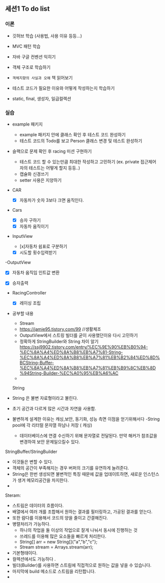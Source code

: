 ## 세션1 To do list

### 이론

- 깃허브 학습 (사용법, 사용 이유 등등...)
- MVC 패턴 학습
- 자바 구글 컨벤션 익히기
- 객체 구조로 학습하기
- `객체지향의 사실과 오해` 책 읽어보기
- 테스트 코드가 필요한 이유와 어떻게 작성하는지 학습하기

- static, final, 생성자, 일급컬렉션

### 실습

- example 패키지
    - example 패키지 안에 클래스 확인 후 테스트 코드 완성하기
    - 테스트 코드의 Todo를 보고 Person 클래스 변경 및 테스트 완성하기

- 슬랙으로 문제 확인 후 racing 미션 구현하기
    - 테스트 코드 할 수 있는만큼 최대한 작성하고 고민하기 (ex. private 접근제어자의 테스트는 어떻게 할지 등등..)
    - 캡슐화 신경쓰기
    - setter 사용은 지양하기

- CAR
    - [x] 자동차가 숫자 3보다 크면 움직인다.
- Cars
    - [x] 승자 구하기
    - [x] 자동차 움직이기

- InputView 
  - [x]자동차 쉼표로 구분하기
  - [x] 시도할 횟수입력받기

-OutputView
  - [x] 자동차 움직임 인트값 변환
  - [x] 승자출력


- RacingController
  - [x] 레이싱 조립 


- 공부할 내용 
  - Stream
  - https://jamie95.tistory.com/99 //생활체조
  - OutputView에서 스트링 빌더를 굳이 사용했던이유 다시 고민하기 
  - 정확하게 StringBuilder와 String 차이 알기 https://ssj9902.tistory.com/entry/%EC%9E%90%EB%B0%94-%EC%8A%A4%ED%8A%B8%EB%A7%81-String-%EC%8A%A4%ED%8A%B8%EB%A7%81%EB%B2%84%ED%8D%BCString-Buffer-%EC%8A%A4%ED%8A%B8%EB%A7%81%EB%B9%8C%EB%8D%94String-Builder-%EC%A0%95%EB%A6%AC
  - 

  String
- String 은 불변 자료형이라고 불린다. 
- 초기 공간과 다르게 많은 시간과 자연을 사용함.
- 불변하게 설계한 이유는 캐싱,보안, 동기화, 성능 측면 이점을 얻기위해서다
  -String pool에 각 리터럴 문자열 하남나 저장 ( 캐싱)
  - 데이터베이스에 연결 수신하기 위해 문자열로 전달된다. 만약 해커가 참조값을 변경하여 보안 문제일으킬수 있다.

StringBuffer/StringBuilder
- 이것들은 변할 수 있다. 
- 객체의 공간이 부족해지는 경우 버퍼의 크기를 유연하게 늘려준다.
- String은 한번 생성되면 불변적인 특징 때문에 값을 업데이트하면, 새로운 인스턴스가 생겨 메모리공간을 차지한다.
- 

Steram:
- 스트림은 데이터의 흐름이다. 
- 배열에서 여러 개를 조합해서 원하는 결과를 필터링하고, 가공된 결과를 얻는다.
- 또한 람다를 이용해서 코드의 양을 줄이고 간결해진다.
- 병렬처리가 가능하다.
  - 하나의 작업을 둘 이상의 작업으로 잘게 나눠서 동시에 진행하는 것
  - 쓰레드를 이용해 많은 요소들을 빠르게 처리한다.
  - String[] arr = new String[]{"a","b","c"};
  - Stream<String> stream = Arrays.stream(arr);
- 기본형태이다.
- 컬렉션에서도 가능하다 .
- 빌더(Builder)를 사용하면 스트림에 직접적으로 원하는 값을 넣을 수 있습니다.
- 마지막에 build 메소드로 스트림을 리턴합니다.
- 